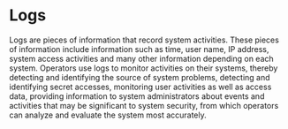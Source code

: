 # Logs

Logs are pieces of information that record system activities. These pieces of information include information such as time, user name, IP address, system access activities and many other information depending on each system. Operators use logs to monitor activities on their systems, thereby detecting and identifying the source of system problems, detecting and identifying secret accesses, monitoring user activities as well as access data, providing information to system administrators about events and activities that may be significant to system security, from which operators can analyze and evaluate the system most accurately.
